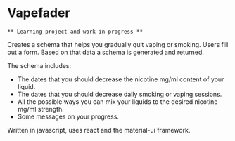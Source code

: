 # Vapefader

	** Learning project and work in progress **

Creates a schema that helps you gradually quit vaping or smoking.
Users fill out a form. Based on that data a schema is generated and returned.

The schema includes:
- The dates that you should decrease the nicotine mg/ml content of your liquid.
- The dates that you should decrease daily smoking or vaping sessions.
- All the possible ways you can mix your liquids to the desired nicotine mg/ml strength.
- Some messages on your progress.

Written in javascript, uses react and the material-ui framework.

 
